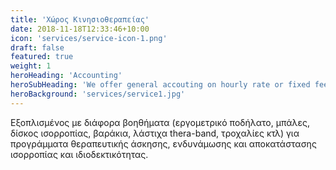 ```yaml
---
title: 'Χώρος Κινησιοθεραπείας'
date: 2018-11-18T12:33:46+10:00
icon: 'services/service-icon-1.png'
draft: false
featured: true
weight: 1
heroHeading: 'Accounting'
heroSubHeading: 'We offer general accouting on hourly rate or fixed fee'
heroBackground: 'services/service1.jpg'
---
```


Εξοπλισμένος με διάφορα βοηθήματα (εργομετρικό
ποδήλατο, μπάλες, δίσκος ισορροπίας, βαράκια, λάστιχα thera-band, τροχαλίες
κτλ) για προγράμματα θεραπευτικής άσκησης, ενδυνάμωσης και αποκατάστασης
ισορροπίας και ιδιοδεκτικότητας.